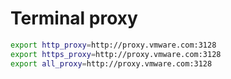 # Terminal proxy

```bash
export http_proxy=http://proxy.vmware.com:3128
export https_proxy=http://proxy.vmware.com:3128
export all_proxy=http://proxy.vmware.com:3128
```
